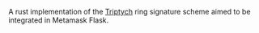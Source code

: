 A rust implementation of the
[Triptych](https://link.springer.com/chapter/10.1007/978-3-030-66172-4_22) ring
signature scheme aimed to be integrated in Metamask Flask.
